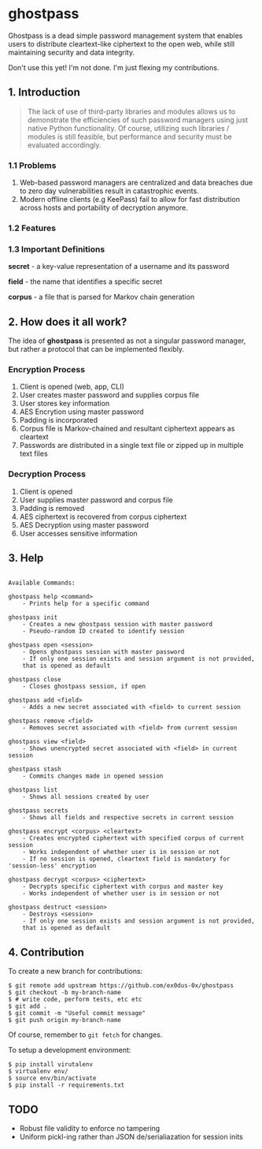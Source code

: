 # ghostpass

Ghostpass is a dead simple password management system that enables users to distribute cleartext-like ciphertext to the open web, while still maintaining security and data integrity.

Don't use this yet! I'm not done. I'm just flexing my contributions.

## 1. Introduction


> The lack of use of third-party libraries and modules allows us to demonstrate the efficiencies of such password managers using just
> native Python functionality. Of course, utilizing such libraries / modules is still feasible, but performance and security must
> be evaluated accordingly.

### 1.1 Problems

1. Web-based password managers are centralized and data breaches due to zero day vulnerabilities result in catastrophic events.
2. Modern offline clients (e.g KeePass) fail to allow for fast distribution across hosts and portability of decryption anymore.

### 1.2 Features


### 1.3 Important Definitions

__secret__ - a key-value representation of a username and its password

__field__ - the name that identifies a specific secret

__corpus__ - a file that is parsed for Markov chain generation

## 2. How does it all work?

The idea of __ghostpass__ is presented as not a singular password manager, but rather a protocol that can be implemented flexibly.

### Encryption Process

1. Client is opened (web, app, CLI)
2. User creates master password and supplies corpus file
3. User stores key information
4. AES Encrytion using master password
5. Padding is incorporated
6. Corpus file is Markov-chained and resultant ciphertext appears as cleartext
8. Passwords are distributed in a single text file or zipped up in multiple text files

### Decryption Process

1. Client is opened
2. User supplies master password and corpus file
3. Padding is removed
3. AES ciphertext is recovered from corpus ciphertext
4. AES Decryption using master password
5. User accesses sensitive information

## 3. Help

```

Available Commands:

ghostpass help <command>
    - Prints help for a specific command

ghostpass init
    - Creates a new ghostpass session with master password
    - Pseudo-random ID created to identify session

ghostpass open <session>
    - Opens ghostpass session with master password
    - If only one session exists and session argument is not provided,
    that is opened as default

ghostpass close
    - Closes ghostpass session, if open

ghostpass add <field>
    - Adds a new secret associated with <field> to current session

ghostpass remove <field>
    - Removes secret associated with <field> from current session

ghostpass view <field>
    - Shows unencrypted secret associated with <field> in current session

ghostpass stash
    - Commits changes made in opened session

ghostpass list
    - Shows all sessions created by user

ghostpass secrets
    - Shows all fields and respective secrets in current session

ghostpass encrypt <corpus> <cleartext>
    - Creates encrypted ciphertext with specified corpus of current session
    - Works independent of whether user is in session or not
    - If no session is opened, cleartext field is mandatory for 'session-less' encryption

ghostpass decrypt <corpus> <ciphertext>
    - Decrypts specific ciphertext with corpus and master key
    - Works independent of whether user is in session or not

ghostpass destruct <session>
    - Destroys <session>
    - If only one session exists and session argument is not provided,
    that is opened as default

```

## 4. Contribution

To create a new branch for contributions:

```
$ git remote add upstream https://github.com/ex0dus-0x/ghostpass
$ git checkout -b my-branch-name
$ # write code, perform tests, etc etc
$ git add .
$ git commit -m "Useful commit message"
$ git push origin my-branch-name
```

Of course, remember to `git fetch` for changes.

To setup a development environment:

```
$ pip install virutalenv
$ virtualenv env/
$ source env/bin/activate
$ pip install -r requirements.txt
```

## TODO

* Robust file validity to enforce no tampering
* Uniform pickl-ing rather than JSON de/serialiazation for session inits
